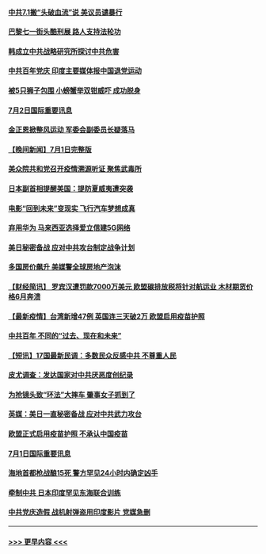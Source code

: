 #### [中共7.1搬“头破血流”说 美议员谴暴行](../pages/prog202/a103156715.md?t=07022301) 
#### [巴黎七一街头酷刑展 路人支持法轮功](../pages/prog202/a103156684.md?t=07022301) 
#### [韩成立中共战略研究所探讨中共危害](../pages/prog202/a103156663.md?t=07022301) 
#### [中共百年党庆 印度主要媒体报中国退党运动](../pages/prog202/a103156461.md?t=07022301) 
#### [被5只狮子包围 小螃蟹举双钳威吓 成功脱身](../pages/prog202/a103156576.md?t=07022301) 
#### [7月2日国际重要讯息](../pages/prog202/a103156522.md?t=07022301) 
#### [金正恩掀整风运动 军委会副委员长疑落马](../pages/prog202/a103156454.md?t=07022301) 
#### [【晚间新闻】7月1日完整版](../pages/prog202/a103156340.md?t=07022301) 
#### [美众院共和党召开疫情溯源听证 聚焦武毒所](../pages/prog202/a103155272.md?t=07022301) 
#### [日本副首相提醒美国：提防夏威夷遭突袭](../pages/prog202/a103155797.md?t=07022301) 
#### [电影“回到未来”变现实 飞行汽车梦想成真](../pages/prog202/a103156179.md?t=07022301) 
#### [弃用华为 马来西亚选择爱立信建5G网络](../pages/prog202/a103156151.md?t=07022301) 
#### [美日秘密备战 应对中共攻台制定战争计划](../pages/prog202/a103156111.md?t=07022301) 
#### [多国房价飙升 美媒警全球房地产泡沫](../pages/prog202/a103155808.md?t=07022301) 
#### [【财经简讯】 罗宾汉遭罚款7000万美元 欧盟碳排放税将针对航运业 木材期货价格6月奔溃](../pages/prog202/a103156071.md?t=07022301) 
#### [【最新疫情】台湾新增47例  英国连三天破2万 欧盟启用疫苗护照](../pages/prog202/a103155946.md?t=07022301) 
#### [中共百年 不同的“过去、现在和未来”](../pages/prog202/a103155972.md?t=07022301) 
#### [【短讯】17国最新民调：多数民众反感中共 不尊重人民](../pages/prog202/a103155865.md?t=07022301) 
#### [皮尤调查：发达国家对中共厌恶度创纪录](../pages/prog202/a103155839.md?t=07022301) 
#### [为抢镜头致“环法”大摔车 肇事女子抓到了](../pages/prog202/a103155666.md?t=07022301) 
#### [英媒：美日一直秘密备战 应对中共武力攻台](../pages/prog202/a103155725.md?t=07022301) 
#### [欧盟正式启用疫苗护照 不承认中国疫苗](../pages/prog202/a103155681.md?t=07022301) 
#### [7月1日国际重要讯息](../pages/prog202/a103155709.md?t=07022301) 
#### [海地首都枪战酿15死 警方罕见24小时内确定凶手](../pages/prog202/a103155550.md?t=07022301) 
#### [牵制中共 日本印度罕见东海联合训练](../pages/prog202/a103155490.md?t=07022301) 
#### [中共党庆造假 战机射弹盗用印度影片 党媒急删](../pages/prog202/a103155497.md?t=07022301) 

----
#### [ >>> 更早内容 <<< ](../indexes/prog202-earlier.md)
